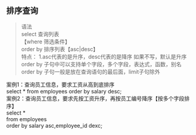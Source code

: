 ## 排序查询
>语法  
>select 查询列表  
>【where 筛选条件】  
>order by 排序列表【asc|desc】  
>特点：
>1.asc代表的是升序，desc代表的是降序
>如果不写，默认是升序  
>order by 子句中可以支持单个字段，多个字段，表达式，函数，别名  
>order by 子句一般是放在查询语句的最后面，limit子句除外

案例1：查询员工信息，要求工资从高到底排序  
select * from employees order by salary desc;  
案例2：查询员工信息，要求先按工资升序，再按员工编号降序【按多个字段排序】  
select *  
from employees  
order by salary asc,employee_id dexc;  
